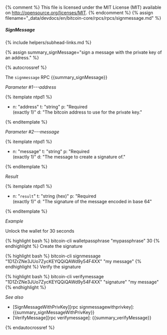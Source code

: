 {% comment %}
This file is licensed under the MIT License (MIT) available on
http://opensource.org/licenses/MIT.
{% endcomment %}
{% assign filename="_data/devdocs/en/bitcoin-core/rpcs/rpcs/signmessage.md" %}

##### SignMessage
{% include helpers/subhead-links.md %}

{% assign summary_signMessage="sign a message with the private key of an address." %}

{% autocrossref %}

The `signmessage` RPC {{summary_signMessage}}

*Parameter #1---address*

{% itemplate ntpd1 %}
- n: "address"
  t: "string"
  p: "Required<br>(exactly 1)"
  d: "The bitcoin address to use for the private key."

{% enditemplate %}

*Parameter #2---message*

{% itemplate ntpd1 %}
- n: "message"
  t: "string"
  p: "Required<br>(exactly 1)"
  d: "The message to create a signature of."

{% enditemplate %}

*Result*

{% itemplate ntpd1 %}
- n: "`result`"
  t: "string (hex)"
  p: "Required<br>(exactly 1)"
  d: "The signature of the message encoded in base 64"

{% enditemplate %}

*Example*

Unlock the wallet for 30 seconds

{% highlight bash %}
bitcoin-cli walletpassphrase "mypassphrase" 30
{% endhighlight %}
Create the signature

{% highlight bash %}
bitcoin-cli signmessage "1D1ZrZNe3JUo7ZycKEYQQiQAWd9y54F4XX" "my message"
{% endhighlight %}
Verify the signature

{% highlight bash %}
bitcoin-cli verifymessage "1D1ZrZNe3JUo7ZycKEYQQiQAWd9y54F4XX" "signature" "my message"
{% endhighlight %}

*See also*

* [SignMessageWithPrivKey][rpc signmessagewithprivkey]: {{summary_signMessageWithPrivKey}}
* [VerifyMessage][rpc verifymessage]: {{summary_verifyMessage}}

{% endautocrossref %}
